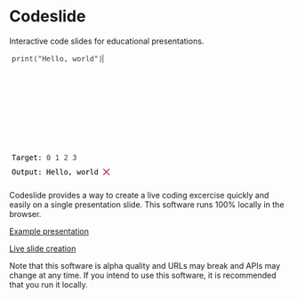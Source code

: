 Codeslide
=========

Interactive code slides for educational presentations.

![Demo](examples/for.gif)

Codeslide provides a way to create a live coding excercise quickly and easily on a single presentation slide. This software runs 100% locally in the browser.

[Example presentation](https://jncraton.github.io/codeslide/examples/iteration.html)

[Live slide creation](https://jncraton.github.io/codeslide/#WyJ7RWRpdGFibGUgY29kZX0iLCJ7RWRpdGFibGUgdGFyZ2V0fSJd)

Note that this software is alpha quality and URLs may break and APIs may change at any time. If you intend to use this software, it is recommended that you run it locally.

